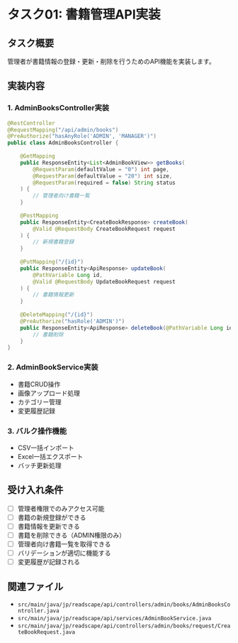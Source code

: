 # タスク01: 書籍管理API実装

## タスク概要
管理者が書籍情報の登録・更新・削除を行うためのAPI機能を実装します。

## 実装内容

### 1. AdminBooksController実装
```java
@RestController
@RequestMapping("/api/admin/books")
@PreAuthorize("hasAnyRole('ADMIN', 'MANAGER')")
public class AdminBooksController {
    
    @GetMapping
    public ResponseEntity<List<AdminBookView>> getBooks(
        @RequestParam(defaultValue = "0") int page,
        @RequestParam(defaultValue = "20") int size,
        @RequestParam(required = false) String status
    ) {
        // 管理者向け書籍一覧
    }
    
    @PostMapping
    public ResponseEntity<CreateBookResponse> createBook(
        @Valid @RequestBody CreateBookRequest request
    ) {
        // 新規書籍登録
    }
    
    @PutMapping("/{id}")
    public ResponseEntity<ApiResponse> updateBook(
        @PathVariable Long id,
        @Valid @RequestBody UpdateBookRequest request
    ) {
        // 書籍情報更新
    }
    
    @DeleteMapping("/{id}")
    @PreAuthorize("hasRole('ADMIN')")
    public ResponseEntity<ApiResponse> deleteBook(@PathVariable Long id) {
        // 書籍削除
    }
}
```

### 2. AdminBookService実装
- 書籍CRUD操作
- 画像アップロード処理
- カテゴリー管理
- 変更履歴記録

### 3. バルク操作機能
- CSV一括インポート
- Excel一括エクスポート
- バッチ更新処理

## 受け入れ条件
- [ ] 管理者権限でのみアクセス可能
- [ ] 書籍の新規登録ができる
- [ ] 書籍情報を更新できる
- [ ] 書籍を削除できる（ADMIN権限のみ）
- [ ] 管理者向け書籍一覧を取得できる
- [ ] バリデーションが適切に機能する
- [ ] 変更履歴が記録される

## 関連ファイル
- `src/main/java/jp/readscape/api/controllers/admin/books/AdminBooksController.java`
- `src/main/java/jp/readscape/api/services/AdminBookService.java`
- `src/main/java/jp/readscape/api/controllers/admin/books/request/CreateBookRequest.java`